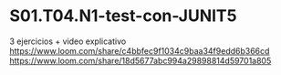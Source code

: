# S01.T04.N1-test-con-JUNIT5
3 ejercicios + video explicativo
https://www.loom.com/share/c4bbfec9f1034c9baa34f9edd6b366cd
https://www.loom.com/share/18d5677abc994a29898814d59701a805
